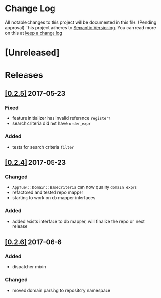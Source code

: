 # Change Log
All notable changes to this project will be documented in this file. (Pending approval) This project adheres to [Semantic Versioning](http://semver.org/). You can read more on this at [keep a change log](http://keepachangelog.com/)

# [Unreleased]

# Releases
## [[0.2.5]](https://github.com/rsb/appfuel/releases/tag/0.2.5) 2017-05-23
### Fixed
- feature initializer has invalid reference `register?`
- search criteria did not have `order_expr`

### Added
- tests for search criteria `filter`

## [[0.2.4]](https://github.com/rsb/appfuel/releases/tag/0.2.4) 2017-05-23
### Changed
- `Appfuel::Domain::BaseCriteria` can now qualify `domain exprs`
- refactored and tested repo mapper
- starting to work on db mapper interfaces


### Added
- added exists interface to db mapper, will finalize the repo on next release

## [[0.2.6]](https://github.com/rsb/appfuel/releases/tag/0.2.6) 2017-06-6

### Added
- dispatcher mixin

### Changed
- moved domain parsing to repository namespace
